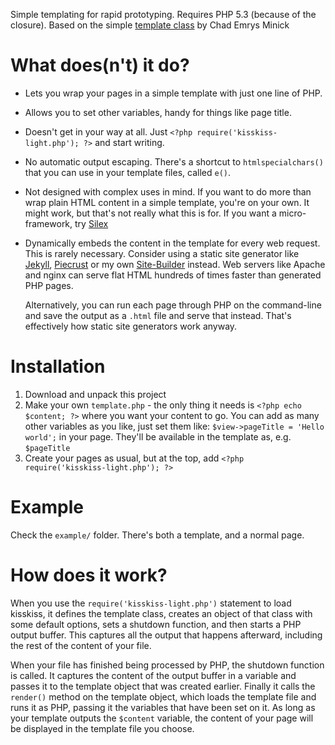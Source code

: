 Simple templating for rapid prototyping. Requires PHP 5.3 (because of the closure). Based on the 
simple [template class][] by Chad Emrys Minick

[template class]: http://codeangel.org/articles/simple-php-template-engine.html


What does(n't) it do?
=====================

* Lets you wrap your pages in a simple template with just one line of PHP.
* Allows you to set other variables, handy for things like page title.
* Doesn't get in your way at all. Just `<?php require('kisskiss-light.php'); ?>`
  and start writing.
* No automatic output escaping. There's a shortcut to `htmlspecialchars()`
  that you can use in your template files, called `e()`.
* Not designed with complex uses in mind. If you want to do more than wrap
  plain HTML content in a simple template, you're on your own. It might 
  work, but that's not really what this is for. If you want a 
  micro-framework, try [Silex][]
* Dynamically embeds the content in the template for every web request. This is
  rarely necessary. Consider using a static site generator like [Jekyll][], 
  [Piecrust][] or my own [Site-Builder][] instead. Web servers like Apache and
  nginx can serve flat HTML hundreds of times faster than generated PHP pages.

  Alternatively, you can run each page through PHP on the command-line and save
  the output as a `.html` file and serve that instead. That's effectively how
  static site generators work anyway.

[Silex]: http://silex.sensiolabs.org/
[Jekyll]: http://jekyllrb.com
[Piecrust]: http://bolt80.com/piecrust/
[Site-builder]: https://github.com/inanimatt/site-builder

Installation
============

1. Download and unpack this project
2. Make your own `template.php` - the only thing it needs is
   `<?php echo $content; ?>` where you want your content to go. You can add
   as many other variables as you like, just set them like:
   `$view->pageTitle = 'Hello world';` in your page. They'll be available in
   the template as, e.g. `$pageTitle`
3. Create your pages as usual, but at the top, add 
   `<?php require('kisskiss-light.php'); ?>`


Example
=======

Check the `example/` folder. There's both a template, and a normal page.


How does it work?
=================

When you use the `require('kisskiss-light.php')` statement to load
kisskiss, it defines the template class, creates an object of that class
with some default options, sets a shutdown function, and then starts a PHP
output buffer. This captures all the output that happens afterward, 
including the rest of the content of your file.

When your file has finished being processed by PHP, the shutdown function
is called. It captures the content of the output buffer in a variable and
passes it to the template object that was created earlier. Finally it calls
the `render()` method on the template object, which loads the template file
and runs it as PHP, passing it the variables that have been set on it. As
long as your template outputs the `$content` variable, the content of your
page will be displayed in the template file you choose.


